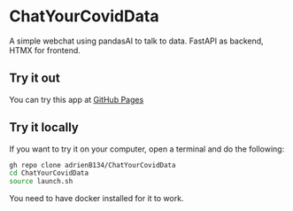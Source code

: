 # ChatYourCovidData
A simple webchat using pandasAI to talk to data. FastAPI as backend, HTMX for frontend.

## Try it out

You can try this app at [GitHub Pages]((https://chat-covid-data-86c873eec29c.herokuapp.com/)https://chat-covid-data-86c873eec29c.herokuapp.com/)

## Try it locally

If you want to try it on your computer, open a terminal and do the following:

```bash
gh repo clone adrienB134/ChatYourCovidData
cd ChatYourCovidData
source launch.sh
```

You need to have docker installed for it to work.

